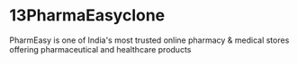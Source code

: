 # 13PharmaEasyclone

PharmEasy is one of India's most trusted online pharmacy & medical stores offering pharmaceutical and healthcare products 

